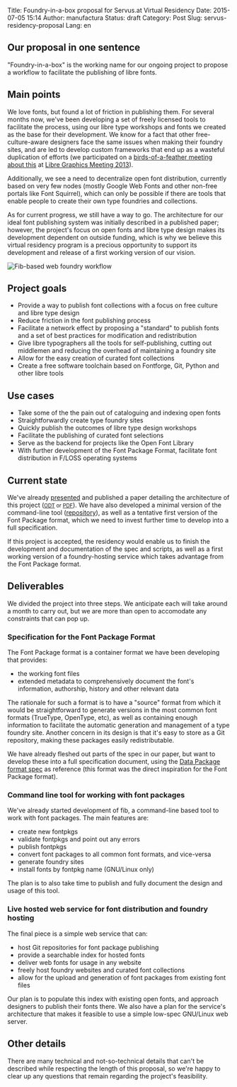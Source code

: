 Title: Foundry-in-a-box proposal for Servus.at Virtual Residency
Date: 2015-07-05 15:14
Author: manufactura
Status: draft
Category: Post
Slug: servus-residency-proposal
Lang: en

Our proposal in one sentence
------------------------

"Foundry-in-a-box" is the working name for our ongoing project to propose a
workflow to facilitate the publishing of libre fonts.


Main points
-----------

We love fonts, but found a lot of friction in publishing them. For several
months now, we've been developing a set of freely licensed tools to facilitate
the process, using our libre type workshops and fonts we created as the base
for their development. We know for a fact that other free-culture-aware
designers face the same issues when making their foundry sites, and are led to
develop custom frameworks that end up as a wasteful duplication of efforts (we
participated on a [birds-of-a-feather meeting about
this](http://titanpad.com/lgm13-typography) at [Libre Graphics Meeting
2013](http://libregraphicsmeeting.org/2013/)). 

Additionally, we see a need to decentralize open font distribution, currently
based on very few nodes (mostly Google Web Fonts and other non-free portals
like Font Squirrel), which can only be possible if there are tools that enable
people to create their own type foundries and collections.  

As for current progress, we still have a way to go.  The architecture for our
ideal font publishing system was initially described in a published paper;
however, the project's focus on open fonts and libre type design makes its
development dependent on outside funding, which is why we believe this virtual
residency program is a precious opportunity to support its development and
release of a first working version of our vision.


![](http://media.manufacturaindependente.org/fib-workflow.png "Fib-based web foundry workflow")


Project goals
-------------

* Provide a way to publish font collections with a focus on free culture and
  libre type design
* Reduce friction in the font publishing process
* Facilitate a network effect by proposing a "standard" to publish fonts and a
  set of best practices for modification and redistribution
* Give libre typographers all the tools for self-publishing, cutting out
  middlemen and reducing the overhead of maintaining a foundry site
* Allow for the easy creation of curated font collections
* Create a free software toolchain based on Fontforge, Git, Python and
  other libre tools


Use cases
---------

* Take some of the the pain out of cataloguing and indexing open fonts
* Straightforwardly create type foundry sites
* Quickly publish the outcomes of libre type design workshops
* Facilitate the publishing of curated font selections
* Serve as the backend for projects like the Open Font Library
* With further development of the Font Package Format, facilitate font
  distribution in F/LOSS operating systems


Current state
-------------

We've already [presented](http://web.ipca.pt/5et/painel4_pt.html#p4_ana) and
published a paper detailing the architecture of this project
(<small>[ODT](http://media.manufacturaindependente.org/files/foundry-in-a-box_5et.odt
"Foundry-in-a-box paper, 192Kb") or
[PDF](http://media.manufacturaindependente.org/files/foundry-in-a-box_5et.pdf
"Foundry-in-a-box paper, 585Kb")</small>).  We have also
developed a minimal version of the command-line tool
([repository](https://gitlab.com/manufacturaind/fib)), as well as a tentative
first version of the Font Package format, which we need to invest
further time to develop into a full specification.

If this project is accepted, the residency would enable us to finish the
development and documentation of the spec and scripts, as well as a first
working version of a foundry-hosting service which takes advantage from the
Font Package format.


Deliverables
------------

We divided the project into three steps. We anticipate each will take around a
month to carry out, but we are more than open to accomodate any constraints
that can pop up.


### Specification for the Font Package Format

The Font Package format is a container format we have been developing that provides:

* the working font files
* extended metadata to comprehensively document the font's information,
  authorship, history and other relevant data

The rationale for such a format is to have a "source" format from which it
would be straightforward to generate versions in the most common font formats
(TrueType, OpenType, etc), as well as containing enough information to
facilitate the automatic generation and management of a type foundry site.
Another concern in its design is that it's easy to store as a Git repository,
making these packages easily redistributable.

We have already fleshed out parts of the spec in our paper, but want to develop
these into a full specification document, using the [Data Package format
spec](http://data.okfn.org/doc/data-package) as reference (this format was the
direct inspiration for the Font Package format).

### Command line tool for working with font packages

We've already started development of fib, a command-line based tool to work
with font packages. The main features are:

* create new fontpkgs
* validate fontpkgs and point out any errors
* publish fontpkgs
* convert font packages to all common font formats, and vice-versa
* generate foundry sites
* install fonts by fontpkg name (GNU/Linux only)

The plan is to also take time to publish and fully document the design and
usage of this tool.

### Live hosted web service for font distribution and foundry hosting

The final piece is a simple web service that can:

* host Git repositories for font package publishing
* provide a searchable index for hosted fonts
* deliver web fonts for usage in any website
* freely host foundry websites and curated font collections
* allow for the upload and generation of font packages from existing font files

Our plan is to populate this index with existing open fonts, and approach
designers to publish their fonts there. We also have a plan for the service's
architecture that makes it feasible to use a simple low-spec GNU/Linux web
server.


Other details
-----------

There are many technical and not-so-technical details that can't be described
while respecting the length of this proposal, so we're happy to clear up any
questions that remain regarding the project's feasibility.

